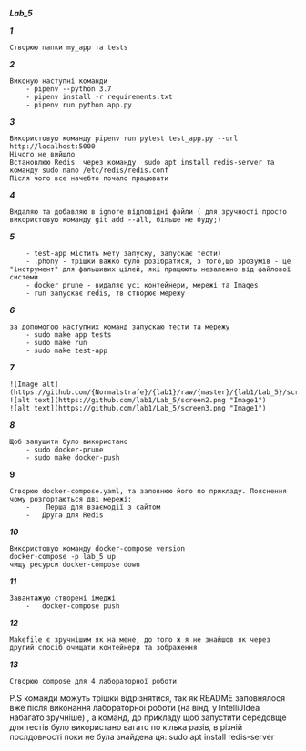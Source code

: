 ***Lab_5***

***1***
```
Створюю папки my_app та tests
```
***2***
```
Виконую наступні команди
    - pipenv --python 3.7
    - pipenv install -r requirements.txt
    - pipenv run python app.py
```
***3***
```
Використовую команду pipenv run pytest test_app.py --url http://localhost:5000
Нічого не вийшло
Встановлюю Redis  через команду  sudo apt install redis-server та команду sudo nano /etc/redis/redis.conf 
Після чого все начебто почало працювати
```
***4***
```
Видаляю та добавляю в ignore відповідні файли ( для зручності просто використовую команду git add --all, більше не буду;)
```
***5***
```
    - test-app містить мету запуску, запускає тести)
    - .phony - трішки важко було розібратися, з того,що зрозумів - це "інструмент" для фальшивих цілей, які працюють незалежно від файлової системи
    - docker prune - видаляє усі контейнери, мережі та Images
    - run запускає redis, тв створює мережу
```
***6***
```
за допомогою наступних команд запускаю тести та мережу
    - sudo make app tests
    - sudo make run
    - sudo make test-app
```
***7***
```
![Image alt](https://github.com/{Normalstrafe}/{lab1}/raw/{master}/{lab1/Lab_5}/screen.png)
![alt text](https://github.com/lab1/Lab_5/screen2.png "Image1")
![alt text](https://github.com/lab1/Lab_5/screen3.png "Image1")
```
***8***
```
Щоб запушити було використано
    - sudo docker-prune
    - sudo make docker-push
```
**9**
```
Створюю docker-compose.yaml, та заповнюю його по прикладу. Пояснення чому розгортаються дві мережі:
    -    Перша для взаємодії з сайтом
    -   Друга для Redis
```
***10***
```
Використовую команду docker-compose version
docker-compose -p lab_5 up
чищу ресурси docker-compose down
```
***11***
```
Завантажую створені імеджі 
    -   docker-compose push
```
***12***
```
Makefile є зручнішим як на мене, до того ж я не знайшов як через другий спосіб очищати контейнери та зображення
```
***13***
```
Створюю compose для 4 лабораторної роботи
```

P.S команди можуть трішки відрізнятися, так як README заповнялося вже після виконання лабораторної роботи (на вінді у IntelliJIdea набагато зручніше)
, а команд, до прикладу щоб запустити середовще для тестів було використано ьагато по кілька разів,  в різній послдовності
поки не була знайдена ця: sudo apt install redis-server
